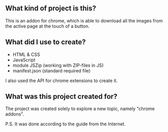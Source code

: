 ## What kind of project is this?
This is an addon for chrome, which is able to download all the images from the active page at the touch of a button.

## What did I use to create?
- HTML & CSS
- JavaScript
- module JSZip (working with ZIP-files in JS)
- manifest.json (standard required file)


I also used the API for chrome extensions to create it.

## What was this project created for?
The project was created solely to explore a new topic, namely "chrome addons".


P.S. It was done according to the guide from the Internet.

